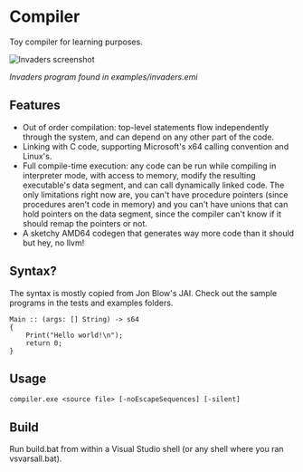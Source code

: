 # Compiler
Toy compiler for learning purposes.

![Invaders screenshot](https://i.imgur.com/ySTRQyz.png)

_Invaders program found in examples/invaders.emi_

## Features
* Out of order compilation: top-level statements flow independently through the system, and can depend on any other part of the code.
* Linking with C code, supporting Microsoft's x64 calling convention and Linux's.
* Full compile-time execution: any code can be run while compiling in interpreter mode, with access to memory, modify the resulting executable's data segment, and can call dynamically linked code. The only limitations right now are, you can't have procedure pointers (since procedures aren't code in memory) and you can't have unions that can hold pointers on the data segment, since the compiler can't know if it should remap the pointers or not.
* A sketchy AMD64 codegen that generates way more code than it should but hey, no llvm!

## Syntax?
The syntax is mostly copied from Jon Blow's JAI. Check out the sample programs in the tests and examples folders.
```
Main :: (args: [] String) -> s64
{
	Print("Hello world!\n");
	return 0;
}
```

## Usage
`compiler.exe <source file> [-noEscapeSequences] [-silent]`

## Build
Run build.bat from within a Visual Studio shell (or any shell where you ran vsvarsall.bat).
